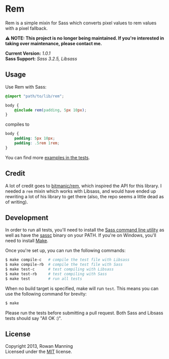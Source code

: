 
Rem
===

Rem is a simple mixin for Sass which converts pixel values to rem values with a pixel fallback.

**⚠️ NOTE: This project is no longer being maintained. If you're interested in taking over maintenance, please contact me.**

**Current Version:** *1.0.1*  
**Sass Support:** *Sass 3.2.5, Libsass*


Usage
-----

Use Rem with Sass:

```scss
@import "path/to/lib/rem";

body {
    @include rem(padding, 5px 10px);
}
```

compiles to

```css
body {
    padding: 5px 10px;
    padding: .5rem 1rem;
}
```

You can find more [examples in the tests][tests].


Credit
------

A lot of credit goes to [bitmanic/rem][bitmanic], which inspired the API for this library. I needed a `rem` mixin which works with Libsass, and would have ended up rewriting a lot of his library to get there (also, the repo seems a little dead as of writing).


Development
-----------

In order to run all tests, you'll need to install the [Sass command line utility][sass] as well as have the [sassc][sassc] binary on your PATH. If you're on Windows, you'll need to install [Make][make].

Once you're set up, you can run the following commands:

```sh
$ make compile-c   # compile the test file with Libsass
$ make compile-rb  # compile the test file with Sass
$ make test-c      # test compiling with Libsass
$ make test-rb     # test compiling with Sass
$ make test        # run all tests
```

When no build target is specified, make will run `test`. This means you can use the following command for brevity:

```sh
$ make
```

Please run the tests before submitting a pull request. Both Sass and Libsass tests should say "All OK :)".


License
-------

Copyright 2013, Rowan Manning  
Licensed under the [MIT][mit] license.



[bitmanic]: https://github.com/bitmanic/rem
[make]: http://gnuwin32.sourceforge.net/packages/make.htm
[mit]: http://opensource.org/licenses/mit-license.php
[sass]: http://sass-lang.com/download.html
[sassc]: https://github.com/hcatlin/sassc
[tests]: test/test.scss
